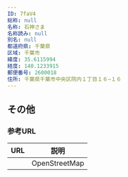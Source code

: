 ```yaml
---
ID: 7faV4
総称: null
名称: 石神さま
名称読み: null
別名: null
都道府県: 千葉県
区域: 千葉市
緯度: 35.6115994
経度: 140.1233915
郵便番号: 2600018
住所: 千葉県千葉市中央区院内１丁目１６−１６
---
```


## その他

### 参考URL

| URL | 説明          |
| --- | ------------- |
|     | OpenStreetMap |
